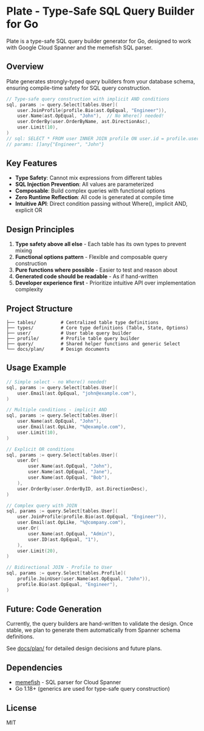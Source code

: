 # Plate - Type-Safe SQL Query Builder for Go

Plate is a type-safe SQL query builder generator for Go, designed to work with Google Cloud Spanner and the memefish SQL parser.

## Overview

Plate generates strongly-typed query builders from your database schema, ensuring compile-time safety for SQL query construction.

```go
// Type-safe query construction with implicit AND conditions
sql, params := query.Select[tables.User](
    user.JoinProfile(profile.Bio(ast.OpEqual, "Engineer")),
    user.Name(ast.OpEqual, "John"),  // No Where() needed!
    user.OrderBy(user.OrderByName, ast.DirectionAsc),
    user.Limit(10),
)
// sql: SELECT * FROM user INNER JOIN profile ON user.id = profile.user_id WHERE profile.bio = @p0 AND user.name = @p1 ORDER BY user.name ASC LIMIT 10
// params: []any{"Engineer", "John"}
```

## Key Features

- **Type Safety**: Cannot mix expressions from different tables
- **SQL Injection Prevention**: All values are parameterized
- **Composable**: Build complex queries with functional options
- **Zero Runtime Reflection**: All code is generated at compile time
- **Intuitive API**: Direct condition passing without Where(), implicit AND, explicit OR

## Design Principles

1. **Type safety above all else** - Each table has its own types to prevent mixing
2. **Functional options pattern** - Flexible and composable query construction
3. **Pure functions where possible** - Easier to test and reason about
4. **Generated code should be readable** - As if hand-written
5. **Developer experience first** - Prioritize intuitive API over implementation complexity

## Project Structure

```
├── tables/         # Centralized table type definitions
├── types/          # Core type definitions (Table, State, Options)
├── user/           # User table query builder
├── profile/        # Profile table query builder
├── query/          # Shared helper functions and generic Select
└── docs/plan/      # Design documents
```

## Usage Example

```go
// Simple select - no Where() needed!
sql, params := query.Select[tables.User](
    user.Email(ast.OpEqual, "john@example.com"),
)

// Multiple conditions - implicit AND
sql, params := query.Select[tables.User](
    user.Name(ast.OpEqual, "John"),
    user.Email(ast.OpLike, "%@example.com"),
    user.Limit(10),
)

// Explicit OR conditions
sql, params := query.Select[tables.User](
    user.Or(
        user.Name(ast.OpEqual, "John"),
        user.Name(ast.OpEqual, "Jane"),
        user.Name(ast.OpEqual, "Bob"),
    ),
    user.OrderBy(user.OrderByID, ast.DirectionDesc),
)

// Complex query with JOIN
sql, params := query.Select[tables.User](
    user.JoinProfile(profile.Bio(ast.OpEqual, "Engineer")),
    user.Email(ast.OpLike, "%@company.com"),
    user.Or(
        user.Name(ast.OpEqual, "Admin"),
        user.ID(ast.OpEqual, "1"),
    ),
    user.Limit(20),
)

// Bidirectional JOIN - Profile to User
sql, params := query.Select[tables.Profile](
    profile.JoinUser(user.Name(ast.OpEqual, "John")),
    profile.Bio(ast.OpEqual, "Engineer"),
)
```

## Future: Code Generation

Currently, the query builders are hand-written to validate the design. Once stable, we plan to generate them automatically from Spanner schema definitions.

See [docs/plan/](docs/plan/) for detailed design decisions and future plans.

## Dependencies

- [memefish](https://github.com/cloudspannerecosystem/memefish) - SQL parser for Cloud Spanner
- Go 1.18+ (generics are used for type-safe query construction)

## License

MIT